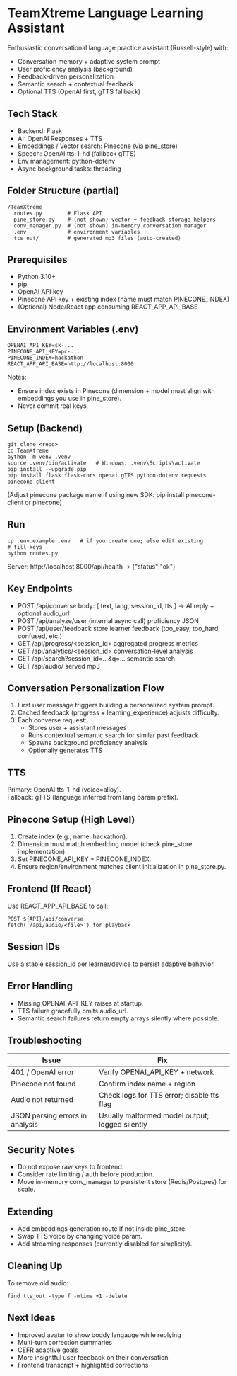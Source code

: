 # TeamXtreme Language Learning Assistant

Enthusiastic conversational language practice assistant (Russell-style) with:
- Conversation memory + adaptive system prompt
- User proficiency analysis (background)
- Feedback-driven personalization
- Semantic search + contextual feedback
- Optional TTS (OpenAI first, gTTS fallback)

## Tech Stack
- Backend: Flask
- AI: OpenAI Responses + TTS
- Embeddings / Vector search: Pinecone (via pine_store)
- Speech: OpenAI tts-1-hd (fallback gTTS)
- Env management: python-dotenv
- Async background tasks: threading

## Folder Structure (partial)
```
/TeamXtreme
  routes.py        # Flask API
  pine_store.py    # (not shown) vector + feedback storage helpers
  conv_manager.py  # (not shown) in‑memory conversation manager
  .env             # environment variables
  tts_out/         # generated mp3 files (auto-created)
```

## Prerequisites
- Python 3.10+
- pip
- OpenAI API key
- Pinecone API key + existing index (name must match PINECONE_INDEX)
- (Optional) Node/React app consuming REACT_APP_API_BASE

## Environment Variables (.env)
```
OPENAI_API_KEY=sk-...
PINECONE_API_KEY=pc-...
PINECONE_INDEX=hackathon
REACT_APP_API_BASE=http://localhost:8000
```
Notes:
- Ensure index exists in Pinecone (dimension + model must align with embeddings you use in pine_store).
- Never commit real keys.

## Setup (Backend)
```
git clone <repo>
cd TeamXtreme
python -m venv .venv
source .venv/bin/activate   # Windows: .venv\Scripts\activate
pip install --upgrade pip
pip install flask flask-cors openai gTTS python-dotenv requests pinecone-client
```
(Adjust pinecone package name if using new SDK: pip install pinecone-client or pinecone)

## Run
```
cp .env.example .env   # if you create one; else edit existing
# fill keys
python routes.py
```
Server: http://localhost:8000/api/health → {"status":"ok"}

## Key Endpoints
- POST /api/converse  body: { text, lang, session_id, tts } -> AI reply + optional audio_url
- POST /api/analyze/user  (internal async call) proficiency JSON
- POST /api/user/feedback  store learner feedback (too_easy, too_hard, confused, etc.)
- GET  /api/progress/<session_id>  aggregated progress metrics
- GET  /api/analytics/<session_id> conversation-level analysis
- GET  /api/search?session_id=...&q=... semantic search
- GET  /api/audio/<fname> served mp3

## Conversation Personalization Flow
1. First user message triggers building a personalized system prompt.
2. Cached feedback (progress + learning_experience) adjusts difficulty.
3. Each converse request:
   - Stores user + assistant messages
   - Runs contextual semantic search for similar past feedback
   - Spawns background proficiency analysis
   - Optionally generates TTS

## TTS
Primary: OpenAI tts-1-hd (voice=alloy).  
Fallback: gTTS (language inferred from lang param prefix).

## Pinecone Setup (High Level)
1. Create index (e.g., name: hackathon).
2. Dimension must match embedding model (check pine_store implementation).
3. Set PINECONE_API_KEY + PINECONE_INDEX.
4. Ensure region/environment matches client initialization in pine_store.py.

## Frontend (If React)
Use REACT_APP_API_BASE to call:
```
POST ${API}/api/converse
fetch('/api/audio/<file>') for playback
```

## Session IDs
Use a stable session_id per learner/device to persist adaptive behavior.

## Error Handling
- Missing OPENAI_API_KEY raises at startup.
- TTS failure gracefully omits audio_url.
- Semantic search failures return empty arrays silently where possible.

## Troubleshooting
| Issue | Fix |
|-------|-----|
| 401 / OpenAI error | Verify OPENAI_API_KEY + network |
| Pinecone not found | Confirm index name + region |
| Audio not returned | Check logs for TTS error; disable tts flag |
| JSON parsing errors in analysis | Usually malformed model output; logged silently |

## Security Notes
- Do not expose raw keys to frontend.
- Consider rate limiting / auth before production.
- Move in-memory conv_manager to persistent store (Redis/Postgres) for scale.

## Extending
- Add embeddings generation route if not inside pine_store.
- Swap TTS voice by changing voice param.
- Add streaming responses (currently disabled for simplicity).

## Cleaning Up
To remove old audio:
```
find tts_out -type f -mtime +1 -delete
```


## Next Ideas
- Improved avatar to show boddy langauge while replying
- Multi-turn correction summaries
- CEFR adaptive goals
- More insightful user feedback on their conversation
- Frontend transcript + highlighted corrections

